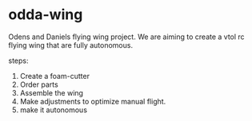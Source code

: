 # odda-wing
Odens and Daniels flying wing project.
We are aiming to create a vtol rc flying wing that are fully autonomous.

steps:
1. Create a foam-cutter
2. Order parts
3. Assemble the wing
4. Make adjustments to optimize manual flight.
5. make it autonomous
